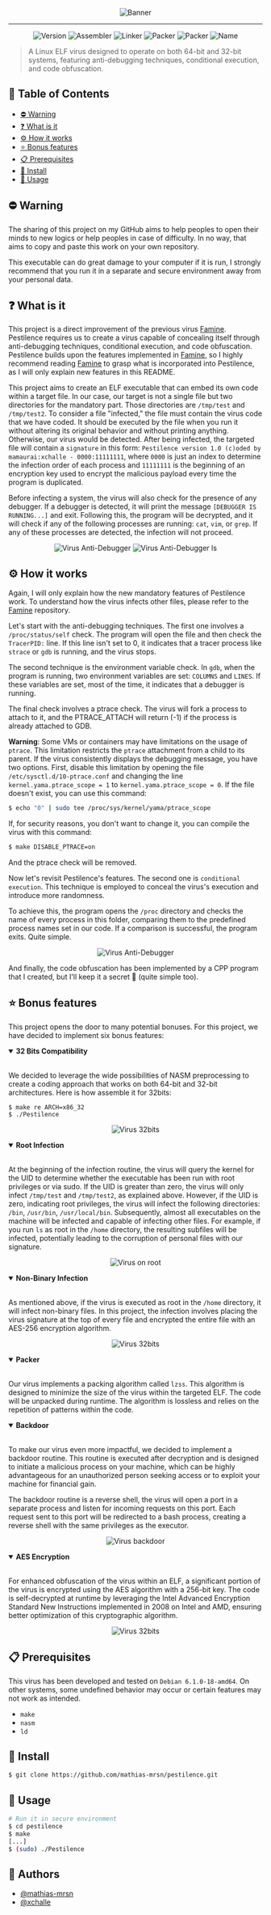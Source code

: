 <p align="center">
  <img src="./.image/banner.jpg" alt="Banner">
</p>

---
<p align="center">
    <img alt="Version" src="https://img.shields.io/badge/Version-1.0-blue.svg" />
    <img alt="Assembler" src="https://img.shields.io/badge/Assembler-NASM-green.svg" />
    <img alt="Linker" src="https://img.shields.io/badge/Linker-LD-green.svg" />
    <img alt="Packer" src="https://img.shields.io/badge/Packer-LZSS-red.svg" />
    <img alt="Packer" src="https://img.shields.io/badge/Encryptor-AES_256-red.svg" />
    <img alt="Name" src="https://img.shields.io/badge/Pestilence-8A2BE2" />
</p>



> A Linux ELF virus designed to operate on both 64-bit and 32-bit systems, featuring anti-debugging techniques, conditional execution, and code obfuscation.

## 📝 Table of Contents

* [⛔️ Warning](#-warning)
* [❓ What is it](#-what-is-it)
* [⚙️ How it works](#-how-it-works)
* [⭐ Bonus features](#-bonus-features)
* [📋 Prerequisites](#-prerequisites)
* [🔧 Install](#-install)
* [🚀 Usage](#-usage)

## ⛔️ Warning

The sharing of this project on my GitHub aims to help peoples to open their minds to new logics or help peoples in case of difficulty. In no way, that aims to copy and paste this work on your own repository.

This executable can do great damage to your computer if it is run, I strongly recommend that you run it in a separate and secure environment away from your personal data.

## ❓ What is it

This project is a direct improvement of the previous virus [Famine](https://github.com/mathias-mrsn/famine). Pestilence requires us to create a virus capable of concealing itself through anti-debugging techniques, conditional execution, and code obfuscation. Pestilence builds upon the features implemented in [Famine](https://github.com/mathias-mrsn/famine), so I highly recommend reading [Famine](https://github.com/mathias-mrsn/famine) to grasp what is incorporated into Pestilence, as I will only explain new features in this README.

This project aims to create an ELF executable that can embed its own code within a target file.
In our case, our target is not a single file but two directories for the mandatory part.
Those directories are `/tmp/test` and `/tmp/test2`.
To consider a file "infected," the file must contain the virus code that we have coded.
It should be executed by the file when you run it without altering its original behavior and without printing anything.
Otherwise, our virus would be detected. After being infected, the targeted file will contain a `signature` in this form: `Pestilence version 1.0 (c)oded by mamaurai:xchalle - 0000:11111111`, where `0000` is just an index to determine the infection order of each process and `11111111` is the beginning of an encryption key used to encrypt the malicious payload every time the program is duplicated.

Before infecting a system, the virus will also check for the presence of any debugger. If a debugger is detected, it will print the message `[DEBUGGER IS RUNNING...]` and exit. Following this, the program will be decrypted, and it will check if any of the following processes are running: `cat`, `vim`, or `grep`. If any of these processes are detected, the infection will not proceed.

<p align="center">
  <img src="./.image/demo_debugging.png" alt="Virus Anti-Debugger">
  <img src="./.image/demo_debugging2.png" alt="Virus Anti-Debugger ls">
</p>

## ⚙️ How it works

Again, I will only explain how the new mandatory features of Pestilence work. To understand how the virus infects other files, please refer to the [Famine](https://github.com/mathias-mrsn/famine) repository.

Let's start with the anti-debugging techniques. The first one involves a `/proc/status/self` check. The program will open the file and then check the `TracerPID:` line. If this line isn't set to 0, it indicates that a tracer process like `strace` or `gdb` is running, and the virus stops.

The second technique is the environment variable check. In `gdb`, when the program is running, two environment variables are set: `COLUMNS` and `LINES`. If these variables are set, most of the time, it indicates that a debugger is running.

The final check involves a ptrace check. The virus will fork a process to attach to it, and the PTRACE_ATTACH will return (-1) if the process is already attached to GDB.

**Warning**: Some VMs or containers may have limitations on the usage of `ptrace`. This limitation restricts the `ptrace` attachment from a child to its parent. If the virus consistently displays the debugging message, you have two options. First, disable this limitation by opening the file `/etc/sysctl.d/10-ptrace.conf` and changing the line `kernel.yama.ptrace_scope = 1` to `kernel.yama.ptrace_scope = 0`. If the file doesn't exist, you can use this command:

```bash
$ echo "0" | sudo tee /proc/sys/kernel/yama/ptrace_scope
```

If, for security reasons, you don't want to change it, you can compile the virus with this command:

```bash
$ make DISABLE_PTRACE=on
```

And the ptrace check will be removed.

Now let's revisit Pestilence's features. The second one is `conditional execution`. This technique is employed to conceal the virus's execution and introduce more randomness.

To achieve this, the program opens the `/proc` directory and checks the name of every process in this folder, comparing them to the predefined process names set in our code. If a comparison is successful, the program exits. Quite simple.

<p align="center">
  <img src="./.image/demo_conditional.png" alt="Virus Anti-Debugger">
</p>

And finally, the code obfuscation has been implemented by a CPP program that I created, but I'll keep it a secret 🤭 (quite simple too).

## ⭐ Bonus features

This project opens the door to many potential bonuses. For this project, we have decided to implement six bonus features:

<details open>
<summary><b>32 Bits Compatibility</b></summary>
<br>

We decided to leverage the wide possibilities of NASM preprocessing to create a coding approach that works on both 64-bit and 32-bit architectures. Here is how assemble it for 32bits:
```shell
$ make re ARCH=x86_32
$ ./Pestilence
```

<p align="center">
  <img src="./.image/demo_32.png" alt="Virus 32bits">
</p>
</details>

<details open>
<summary><b>Root Infection</b></summary>
<br>

At the beginning of the infection routine, the virus will query the kernel for the UID to determine whether the executable has been run with root privileges or via sudo. If the UID is greater than zero, the virus will only infect `/tmp/test` and `/tmp/test2`, as explained above. However, if the UID is zero, indicating root privileges, the virus will infect the following directories: `/bin`, `/usr/bin`, `/usr/local/bin`. Subsequently, almost all executables on the machine will be infected and capable of infecting other files. For example, if you run `ls` as root in the `/home` directory, the resulting subfiles will be infected, potentially leading to the corruption of personal files with our signature.

<p align="center">
  <img src="./.image/demo_root.png" alt="Virus on root">
</p>
</details>

<details open>
<summary><b>Non-Binary Infection</b></summary>
<br>

As mentioned above, if the virus is executed as root in the `/home` directory, it will infect non-binary files. In this project, the infection involves placing the virus signature at the top of every file and encrypted the entire file with an AES-256 encryption algorithm.

<p align="center">
  <img src="./.image/demo_nonbinary.png" alt="Virus 32bits">
</p>
</details>

<details open>
<summary><b>Packer</b></summary>
<br>

Our virus implements a packing algorithm called `lzss`. This algorithm is designed to minimize the size of the virus within the targeted ELF. The code will be unpacked during runtime. The algorithm is lossless and relies on the repetition of patterns within the code.
</details>

<details open>
<summary><b>Backdoor</b></summary>
<br>

To make our virus even more impactful, we decided to implement a backdoor routine. This routine is executed after decryption and is designed to initiate a malicious process on your machine, which can be highly advantageous for an unauthorized person seeking access or to exploit your machine for financial gain.

The backdoor routine is a reverse shell, the virus will open a port in a separate process and listen for incoming requests on this port. Each request sent to this port will be redirected to a bash process, creating a reverse shell with the same privileges as the executor.

<p align="center">
  <img src="./.image/demo_bd_user.png" alt="Virus backdoor">
</p>

</details>

<details open>
<summary><b>AES Encryption</b></summary>
<br>

For enhanced obfuscation of the virus within an ELF, a significant portion of the virus is encrypted using the AES algorithm with a 256-bit key. The code is self-decrypted at runtime by leveraging the Intel Advanced Encryption Standard New Instructions implemented in 2008 on Intel and AMD, ensuring better optimization of this cryptographic algorithm.

<p align="center">
  <img src="./.image/demo_encryption.png" alt="Virus 32bits">
</p>
</details>

## 📋 Prerequisites

This virus has been developed and tested on `Debian 6.1.0-18-amd64`. On other systems, some undefined behavior may occur or certain features may not work as intended.

- `make`
- `nasm`
- `ld`

## 🔧 Install

```sh
$ git clone https://github.com/mathias-mrsn/pestilence.git
```

## 🚀 Usage

```sh
# Run it in secure environment
$ cd pestilence
$ make
[...]
$ (sudo) ./Pestilence
```

## 👥 Authors
- [@mathias-mrsn](https://github.com/mathias-mrsn)
- [@xchalle](https://github.com/xchalle)
